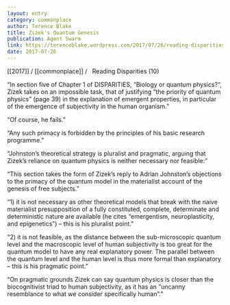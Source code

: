 ```yaml
---
layout: entry
category: commonplace
author: Terence Blake
title: Zizek's Quantum Genesis
publication: Agent Swarm
link: https://terenceblake.wordpress.com/2017/07/26/reading-disparities-10-zizeks-quantum-genesis/
date: 2017-07-26
---
```


[[2017]] / [[commonplace]] / 
 
Reading Disparities (10)

“In section five of Chapter 1 of DISPARITIES, “Biology or quantum physics?“, Zizek takes on an impossible task, that of justifying “the priority of quantum physics” (page 39) in the explanation of emergent properties, in particular of the emergence of subjectivity in the human organism.”

“Of course, he fails.”

“Any such primacy is forbidden by the principles of his basic research programme.”

“Johnston’s theoretical strategy is pluralist and pragmatic, arguing that Zizek’s reliance on quantum physics is neither necessary nor feasible:”

“This section takes the form of Zizek’s reply to Adrian Johnston’s objections to the primacy of the quantum model in the materialist account of the genesis of free subjects.”

“1) it is not necessary as other theoretical models that break with the naive materialist presupposition of a fully constituted, complete, determinate and deterministic nature are available (he cites “emergentism, neuroplasticity, and epigenetics”) – this is his pluralist point.”

“2) it is not feasible, as the distance between the sub-microscopic quantum level and the macroscopic level of human subjectivity is too great for the quantum model to have any real explanatory power. The parallel between the quantum level and the human level is thus more formal than explanatory – this is his pragmatic point.”

“On pragmatic grounds Zizek can say quantum physics is closer than the biocognitivist triad to human subjectivity, as it has an “uncanny resemblance to what we consider specifically human”.”

